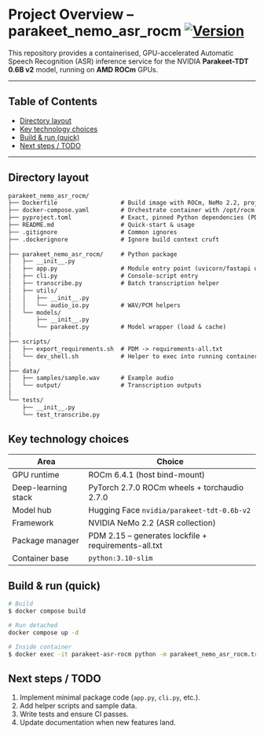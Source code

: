 # Project Overview – parakeet_nemo_asr_rocm [![Version](https://img.shields.io/badge/Version-v0.1.1-informational)](./VERSIONS.md)

This repository provides a containerised, GPU-accelerated Automatic Speech Recognition (ASR) inference service for the NVIDIA **Parakeet-TDT 0.6B v2** model, running on **AMD ROCm** GPUs.

---

## Table of Contents

- [Directory layout](#directory-layout)
- [Key technology choices](#key-technology-choices)
- [Build & run (quick)](#build--run-quick)
- [Next steps / TODO](#next-steps--todo)

---

## Directory layout

```txt
parakeet_nemo_asr_rocm/
├── Dockerfile                  # Build image with ROCm, NeMo 2.2, project code
├── docker-compose.yaml         # Orchestrate container with /opt/rocm bind-mounts
├── pyproject.toml              # Exact, pinned Python dependencies (PDM-managed)
├── README.md                   # Quick-start & usage
├── .gitignore                  # Common ignores
├── .dockerignore               # Ignore build context cruft
│
├── parakeet_nemo_asr_rocm/     # Python package
│   ├── __init__.py
│   ├── app.py                  # Module entry point (uvicorn/fastapi or CLI)
│   ├── cli.py                  # Console-script entry
│   ├── transcribe.py           # Batch transcription helper
│   ├── utils/
│   │   ├── __init__.py
│   │   └── audio_io.py         # WAV/PCM helpers
│   └── models/
│       ├── __init__.py
│       └── parakeet.py         # Model wrapper (load & cache)
│
├── scripts/
│   ├── export_requirements.sh  # PDM -> requirements-all.txt
│   └── dev_shell.sh            # Helper to exec into running container
│
├── data/
│   ├── samples/sample.wav      # Example audio
│   └── output/                 # Transcription outputs
│
└── tests/
    ├── __init__.py
    └── test_transcribe.py
```

## Key technology choices

| Area                 | Choice |
|----------------------|--------|
| GPU runtime          | ROCm 6.4.1 (host bind-mount) |
| Deep-learning stack  | PyTorch 2.7.0 ROCm wheels + torchaudio 2.7.0 |
| Model hub            | Hugging Face `nvidia/parakeet-tdt-0.6b-v2` |
| Framework            | NVIDIA NeMo 2.2 (ASR collection) |
| Package manager      | PDM 2.15 – generates lockfile + requirements-all.txt |
| Container base       | `python:3.10-slim` |

## Build & run (quick)

```bash
# Build
$ docker compose build

# Run detached
docker compose up -d

# Inside container
$ docker exec -it parakeet-asr-rocm python -m parakeet_nemo_asr_rocm.transcribe /data/samples/sample.wav
```

## Next steps / TODO

1. Implement minimal package code (`app.py`, `cli.py`, etc.).
2. Add helper scripts and sample data.
3. Write tests and ensure CI passes.
4. Update documentation when new features land.
